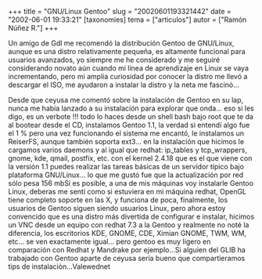 +++
title = "GNU/Linux Gentoo"
slug = "20020601193321442"
date = "2002-06-01 19:33:21"
[taxonomies]
tema = ["articulos"]
autor = ["Ramón Núñez R."]
+++

Un amigo de Gdl me recomendó la distribución Gentoo de GNU/Linux, aunque
es una distro relativamente pequeña, es altamente funcional para
usuarios avanzados, yo siempre me he considerado y me seguiré
considerando novato aún cuando mi línea de aprendizaje en Linux se vaya
incrementando, pero mi amplia curiosidad por conocer la distro me llevó
a descargar el ISO, me ayudaron a instalar la distro y la neta me
fascinó...

<!-- more -->
Desde que ceyusa me comentó sobre la instalación de Gentoo en su lap,
nunca me había lanzado a su instalación para explorar que onda... eso si
les digo, es un verbote !!! todo lo haces desde un shell bash bajo root
que te da al bootear desde el CD, instalamos Gentoo 1.1, la verdad si
entendí algo fue el 1 % pero una vez funcionando el sistema me encantó,
le instalamos un ReiserFS, aunque también soporta ext3... en la
instalación que hicimos le cargamos varios daemons y al igual que
redhat: ip_tables y tcp_wrappers, gnome, kde, qmail, postfix, etc. con
el kernel 2.4.18 que es el que viene con la versión 1.1 puedes realizar
las tareas básicas de un servidor típico bajo plataforma GNU/Linux... lo
que me gustó fue que la actualización por red sólo pesa 156 mbSi es
posible, a una de mis máquinas voy instalarle Gentoo Linux, deberas me
sentí como si estuviera en mi máquina redhat, OpenGL tiene completo
soporte en las X, y funciona de poca, finalmente, los usuarios de Gentoo
siguen siendo usuarios Linux, pero ahora estoy convencido que es una
distro más divertida de configurar e instalar, hicimos un VNC desde un
equipo con redhat 7.3 a la Gentoo y realmente no noté la diferencia, los
escritorios KDE, GNOME, CDE, Ximian GNOME, TWM, WM, etc... se ven
exactamente igual... pero gentoo es muy ligero en comparación con Redhat
y Mandrake por ejemplo...Si alguien del GLIB ha trabajado con Gentoo
aparte de ceyusa sería bueno que compartieramos tips de
instalaciòn...Valewednet

